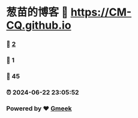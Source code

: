 # 葱苗的博客 :link: https://CM-CQ.github.io 
### :page_facing_up: [2](https://CM-CQ.github.io/tag.html) 
### :speech_balloon: 1 
### :hibiscus: 45 
### :alarm_clock: 2024-06-22 23:05:52 
### Powered by :heart: [Gmeek](https://github.com/Meekdai/Gmeek)
